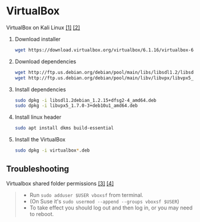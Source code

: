 # VirtualBox

VirtualBox on Kali Linux [[1]](https://www.tolgabagci.com/en/install-virtualbox-kali-linux/) [[2]](https://computingforgeeks.com/install-virtualbox-on-kali-linux-linux-mint/)

1. Download installer
    ```bash
    wget https://download.virtualbox.org/virtualbox/6.1.16/virtualbox-6.1_6.1.16-140961~Debian~buster_amd64.deb
    ```
1. Download dependencies
    ```bash
    wget http://ftp.us.debian.org/debian/pool/main/libs/libsdl1.2/libsdl1.2debian_1.2.15+dfsg2-4_amd64.deb
    wget http://ftp.us.debian.org/debian/pool/main/libv/libvpx/libvpx5_1.7.0-3+deb10u1_amd64.deb
    ```
1. Install dependencies
    ```bash
    sudo dpkg -i libsdl1.2debian_1.2.15+dfsg2-4_amd64.deb
    sudo dpkg -i libvpx5_1.7.0-3+deb10u1_amd64.deb
    ```
1. Install linux header
    ```bash
    sudo apt install dkms build-essential
    ```
1. Install the VirtualBox
    ```bash
    sudo dpkg -i virtualbox*.deb
    ```

## Troubleshooting

Virtualbox shared folder permissions [[3]](https://stackoverflow.com/a/26981786/4874355) [[4]](https://dev.to/rahedmir/virtualbox-cannot-access-shared-folder-items-permission-denied-fixed-59mi)
> - Run `sudo adduser $USER vboxsf` from terminal.
> - (On Suse it's `sudo usermod --append --groups vboxsf $USER`)
> - To take effect you should log out and then log in, or you may need to reboot.


